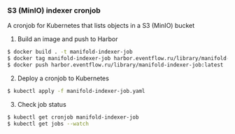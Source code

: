 ### S3 (MinIO) indexer cronjob 


A cronjob for Kubernetes that lists objects in a S3 (MinIO) bucket


1. Build an image and push to Harbor

```bash
$ docker build . -t manifold-indexer-job
$ docker tag manifold-indexer-job harbor.eventflow.ru/library/manifold-indexer-job:latest
$ docker push harbor.eventflow.ru/library/manifold-indexer-job:latest
```

2. Deploy a cronjob to Kubernetes

```bash
$ kubectl apply -f manifold-indexer-job.yaml
```

3. Check job status

```bash
$ kubectl get cronjob manifold-indexer-job
$ kubectl get jobs --watch
```

